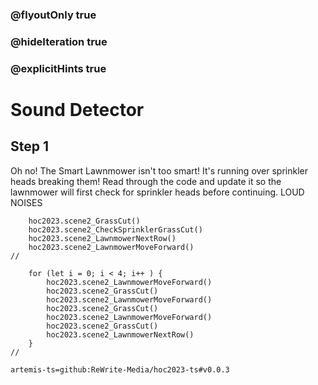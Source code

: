 ### @flyoutOnly true
### @hideIteration true
### @explicitHints true

# Sound Detector

## Step 1
Oh no! The Smart Lawnmower isn't too smart! It's running over sprinkler heads breaking them! Read through the code and update it so the lawnmower will first check for sprinkler heads before continuing.
LOUD NOISES

```ghost
    hoc2023.scene2_GrassCut()
    hoc2023.scene2_CheckSprinklerGrassCut()
    hoc2023.scene2_LawnmowerNextRow()
    hoc2023.scene2_LawnmowerMoveForward()
//
```
```template
    for (let i = 0; i < 4; i++ ) {
        hoc2023.scene2_LawnmowerMoveForward()
        hoc2023.scene2_GrassCut()
        hoc2023.scene2_LawnmowerMoveForward()
        hoc2023.scene2_GrassCut()
        hoc2023.scene2_LawnmowerMoveForward()
        hoc2023.scene2_GrassCut()    
        hoc2023.scene2_LawnmowerNextRow()    
    }  
//
```

```package
artemis-ts=github:ReWrite-Media/hoc2023-ts#v0.0.3
```